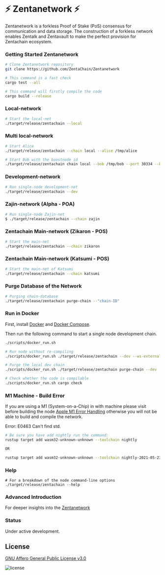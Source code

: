 # :zap: Zentanetwork :zap:

Zentanetwork is a forkless Proof of Stake (PoS) consensus for communication and data storage.
The construction of a forkless network enables Zentalk and Zentavault to make the perfect provision for Zentachain ecosystem.

### Getting Started Zentanetwork

```sh
# Clone Zentanetwork repository
git clone https://github.com/ZentaChain/Zentanetwork
```

```sh
# This command is a fast check
cargo test --all
```

```sh
# This command will firstly compile the code
cargo build --release
```

### Local-network

```bash
# Start the local-net
./target/release/zentachain --local
```

### Multi local-network

```bash
# Start Alice
./target/release/zentachain --chain local --alice /tmp/alice
````

```bash
# Start Bob with the boostnode id
./target/release/zentachain chain local --bob /tmp/bob --port 30334 --bootnodes '/ip4/127.0.0.1/tcp/30333/p2p/BOOTNODEID'
```

### Development-network

```bash
# Run single-node development-net
./target/release/zentachain --dev
```

### Zajin-network (Alpha - POA)

````bash
# Run single-node Zajin-net
$ ./target/release/zentachain --chain zajin
 ````

### Zentachain Main-network (Zikaron - POS)

```bash
# Start the main-net
./target/release/zentachain --chain zikaron
```

### Zentachain Main-network (Katsumi - POS)

```bash
# Start the main-net of Katsumi
./target/release/zentachain --chain katsumi
```

### Purge Database of the Network

```bash
# Purging chain-database
./target/release/zentachain purge-chain --"chain-ID"
```

### Run in Docker

First, install [Docker](https://docs.docker.com/get-docker/) and
[Docker Compose](https://docs.docker.com/compose/install/).

Then run the following command to start a single node development chain.

```bash
./scripts/docker_run.sh
```

```bash
# Run node without re-compiling
./scripts/docker_run.sh ./target/release/zentachain --dev --ws-external

# Purge the local dev chain
./scripts/docker_run.sh ./target/release/zentachain purge-chain --dev

# Check whether the code is compilable
./scripts/docker_run.sh cargo check
```

### M1 Machine - Build Error

If you are using a M1 (System-on-a-Chip) in with machine please visit before building the node [Apple M1 Error Handling](https://docs.zentachain.io/zentanetwork#apple-m1-compile-error-handling) otherwise you will not be able to build and compile the network.

Error: E0463 Can't find std.

```sh
# Be sure you have add nightly run the command:
rustup target add wasm32-unknown-unknown --toolchain nightly

OR

rustup target add wasm32-unknown-unknown --toolchain nightly-2021-05-23
````

### Help

```shell
# For a breakdown of the node command-line options
./target/release/zentachain --help
```

### Advanced Introduction 
For deeper insights into the [Zentanetwork](https://docs.zentachain.io/zentanetwork)

### Status
Under active development.

## License

[GNU Affero General Public License v3.0](https://github.com/ZentaChain/Zentanetwork/blob/master/LICENSE)

![license](https://img.shields.io/github/license/ZentaChain/Zentanetwork)
